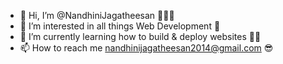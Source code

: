 - 👋 Hi, I’m @NandhiniJagatheesan 🙋🏽‍♀️
- 👀 I’m interested in all things Web Development 🤩
- 🌱 I’m currently learning how to build & deploy websites 🤘🏽
- 📫 How to reach me nandhinijagatheesan2014@gmail.com 😎

<!---
NandhiniJagatheesan/NandhiniJagatheesan is a ✨ special ✨ repository because its `README.md` (this file) appears on your GitHub profile.
You can click the Preview link to take a look at your changes.
--->
